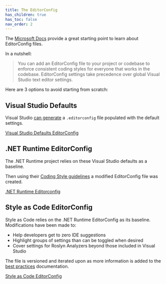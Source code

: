 ```yaml
---
title: The EditorConfig
has_children: true
has_toc: false
nav_order: 2
---
```


The [Microsoft Docs](https://docs.microsoft.com/visualstudio/ide/create-portable-custom-editor-options) provide a great starting point to learn about EditorConfig files.

In a nutshell:

> You can add an EditorConfig file to your project or codebase to enforce consistent coding styles for everyone that works in the codebase. EditorConfig settings take precedence over global Visual Studio text editor settings.

Here are 3 options to avoid starting from scratch:

## Visual Studio Defaults

Visual Studio [can generate](https://docs.microsoft.com/visualstudio/ide/create-portable-custom-editor-options?view=vs-2019#add-and-remove-editorconfig-files) a `.editorconfig` file populated with the default settings.

[Visual Studio Defaults EditorConfig](https://github.com/kmgallahan/Style-as-Code/blob/master/editorconfig/.editorconfig_VisualStudioDefaults)

## .NET Runtime EditorConfig

The .NET Runtime project relies on these Visual Studio defaults as a baseline.

Then using their [Coding Style guidelines](https://github.com/dotnet/runtime/blob/master/docs/coding-guidelines/coding-style.md) a modified EditorConfig file was created.

[.NET Runtime Editorconfig](https://github.com/dotnet/runtime/blob/master/.editorconfig)

## Style as Code EditorConfig

Style as Code relies on the .NET Runtime EditorConfig as its baseline. Modifications have been made to:

* Help developers get to zero IDE suggestions
* Highlight groups of settings than can be toggled when desired
* Cover settings for Roslyn Analyzers beyond those included in Visual Studio

The file is versioned and iterated upon as more information is added to the [best practices](../The_Best_Practices/index.md) documentation.

[Style as Code EditorConfig](https://github.com/kmgallahan/Style-as-Code/blob/master/editorconfig/.editorconfig)
